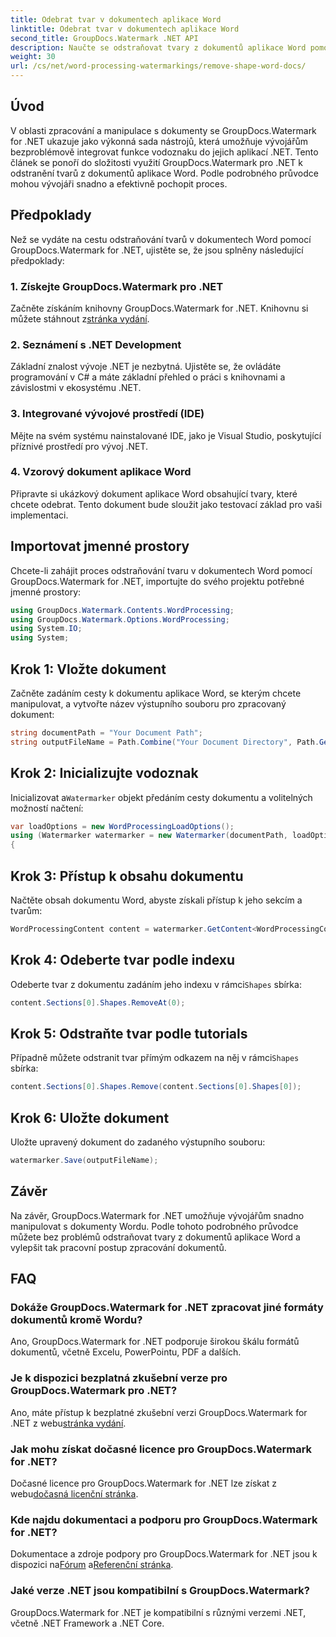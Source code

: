 ```yaml
---
title: Odebrat tvar v dokumentech aplikace Word
linktitle: Odebrat tvar v dokumentech aplikace Word
second_title: GroupDocs.Watermark .NET API
description: Naučte se odstraňovat tvary z dokumentů aplikace Word pomocí GroupDocs.Watermark for .NET. Snadná, efektivní a výkonná manipulace s dokumenty.
weight: 30
url: /cs/net/word-processing-watermarkings/remove-shape-word-docs/
---
```

## Úvod
V oblasti zpracování a manipulace s dokumenty se GroupDocs.Watermark for .NET ukazuje jako výkonná sada nástrojů, která umožňuje vývojářům bezproblémově integrovat funkce vodoznaku do jejich aplikací .NET. Tento článek se ponoří do složitosti využití GroupDocs.Watermark pro .NET k odstranění tvarů z dokumentů aplikace Word. Podle podrobného průvodce mohou vývojáři snadno a efektivně pochopit proces.
## Předpoklady
Než se vydáte na cestu odstraňování tvarů v dokumentech Word pomocí GroupDocs.Watermark for .NET, ujistěte se, že jsou splněny následující předpoklady:
### 1. Získejte GroupDocs.Watermark pro .NET
 Začněte získáním knihovny GroupDocs.Watermark for .NET. Knihovnu si můžete stáhnout z[stránka vydání](https://releases.groupdocs.com/Watermark/net/).
### 2. Seznámení s .NET Development
Základní znalost vývoje .NET je nezbytná. Ujistěte se, že ovládáte programování v C# a máte základní přehled o práci s knihovnami a závislostmi v ekosystému .NET.
### 3. Integrované vývojové prostředí (IDE)
Mějte na svém systému nainstalované IDE, jako je Visual Studio, poskytující příznivé prostředí pro vývoj .NET. 
### 4. Vzorový dokument aplikace Word
Připravte si ukázkový dokument aplikace Word obsahující tvary, které chcete odebrat. Tento dokument bude sloužit jako testovací základ pro vaši implementaci.

## Importovat jmenné prostory
Chcete-li zahájit proces odstraňování tvaru v dokumentech Word pomocí GroupDocs.Watermark for .NET, importujte do svého projektu potřebné jmenné prostory:
```csharp
using GroupDocs.Watermark.Contents.WordProcessing;
using GroupDocs.Watermark.Options.WordProcessing;
using System.IO;
using System;
```
## Krok 1: Vložte dokument
Začněte zadáním cesty k dokumentu aplikace Word, se kterým chcete manipulovat, a vytvořte název výstupního souboru pro zpracovaný dokument:
```csharp
string documentPath = "Your Document Path";
string outputFileName = Path.Combine("Your Document Directory", Path.GetFileName(documentPath));
```
## Krok 2: Inicializujte vodoznak
 Inicializovat a`Watermarker` objekt předáním cesty dokumentu a volitelných možností načtení:
```csharp
var loadOptions = new WordProcessingLoadOptions();
using (Watermarker watermarker = new Watermarker(documentPath, loadOptions))
{
```
## Krok 3: Přístup k obsahu dokumentu
Načtěte obsah dokumentu Word, abyste získali přístup k jeho sekcím a tvarům:
```csharp
WordProcessingContent content = watermarker.GetContent<WordProcessingContent>();
```
## Krok 4: Odeberte tvar podle indexu
 Odeberte tvar z dokumentu zadáním jeho indexu v rámci`Shapes` sbírka:
```csharp
content.Sections[0].Shapes.RemoveAt(0);
```
## Krok 5: Odstraňte tvar podle tutorials
 Případně můžete odstranit tvar přímým odkazem na něj v rámci`Shapes` sbírka:
```csharp
content.Sections[0].Shapes.Remove(content.Sections[0].Shapes[0]);
```
## Krok 6: Uložte dokument
Uložte upravený dokument do zadaného výstupního souboru:
```csharp
watermarker.Save(outputFileName);
```

## Závěr
Na závěr, GroupDocs.Watermark for .NET umožňuje vývojářům snadno manipulovat s dokumenty Wordu. Podle tohoto podrobného průvodce můžete bez problémů odstraňovat tvary z dokumentů aplikace Word a vylepšit tak pracovní postup zpracování dokumentů.
## FAQ
### Dokáže GroupDocs.Watermark for .NET zpracovat jiné formáty dokumentů kromě Wordu?
Ano, GroupDocs.Watermark for .NET podporuje širokou škálu formátů dokumentů, včetně Excelu, PowerPointu, PDF a dalších.
### Je k dispozici bezplatná zkušební verze pro GroupDocs.Watermark pro .NET?
 Ano, máte přístup k bezplatné zkušební verzi GroupDocs.Watermark for .NET z webu[stránka vydání](https://releases.groupdocs.com/).
### Jak mohu získat dočasné licence pro GroupDocs.Watermark for .NET?
 Dočasné licence pro GroupDocs.Watermark for .NET lze získat z webu[dočasná licenční stránka](https://purchase.groupdocs.com/temporary-license/).
### Kde najdu dokumentaci a podporu pro GroupDocs.Watermark for .NET?
 Dokumentace a zdroje podpory pro GroupDocs.Watermark for .NET jsou k dispozici na[Fórum](https://forum.groupdocs.com/c/watermark/19) a[Referenční stránka](https://tutorials.groupdocs.com/Watermark/net/).
### Jaké verze .NET jsou kompatibilní s GroupDocs.Watermark?
GroupDocs.Watermark for .NET je kompatibilní s různými verzemi .NET, včetně .NET Framework a .NET Core.